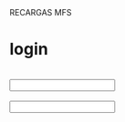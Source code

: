 <!DOCTIPE>
<html lang="pt-br">

  <head>
    <tittle>RECARGAS MFS</tittle>
    
  </head>
  <body>
   <div>
     <form>
       <h1>login</h1>
       <label></label><br>
       <input type="" name=""><br>
       <label></label><br>
       <input type="" name=""><br>
     </form>
   </div>
    
  </body>
</html>
